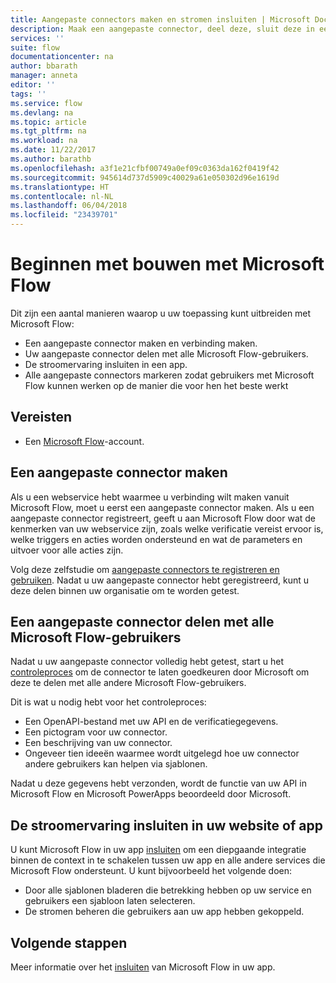 ```yaml
---
title: Aangepaste connectors maken en stromen insluiten | Microsoft Docs
description: Maak een aangepaste connector, deel deze, sluit deze in een stoom in, en doe nog veel meer.
services: ''
suite: flow
documentationcenter: na
author: bbarath
manager: anneta
editor: ''
tags: ''
ms.service: flow
ms.devlang: na
ms.topic: article
ms.tgt_pltfrm: na
ms.workload: na
ms.date: 11/22/2017
ms.author: barathb
ms.openlocfilehash: a3f1e21cfbf00749a0ef09c0363da162f0419f42
ms.sourcegitcommit: 945614d737d5909c40029a61e050302d96e1619d
ms.translationtype: HT
ms.contentlocale: nl-NL
ms.lasthandoff: 06/04/2018
ms.locfileid: "23439701"
---
```

# <a name="start-to-build-with-microsoft-flow"></a>Beginnen met bouwen met Microsoft Flow

Dit zijn een aantal manieren waarop u uw toepassing kunt uitbreiden met Microsoft Flow:

* Een aangepaste connector maken en verbinding maken.
* Uw aangepaste connector delen met alle Microsoft Flow-gebruikers.
* De stroomervaring insluiten in een app.
* Alle aangepaste connectors markeren zodat gebruikers met Microsoft Flow kunnen werken op de manier die voor hen het beste werkt

## <a name="prerequisites"></a>Vereisten

* Een [Microsoft Flow](https://flow.microsoft.com)-account.

## <a name="create-a-custom-connector"></a>Een aangepaste connector maken

Als u een webservice hebt waarmee u verbinding wilt maken vanuit Microsoft Flow, moet u eerst een aangepaste connector maken. Als u een aangepaste connector registreert, geeft u aan Microsoft Flow door wat de kenmerken van uw webservice zijn, zoals welke verificatie vereist ervoor is, welke triggers en acties worden ondersteund en wat de parameters en uitvoer voor alle acties zijn.

Volg deze zelfstudie om [aangepaste connectors te registreren en gebruiken](https://powerapps.microsoft.com/tutorials/register-custom-api/). Nadat u uw aangepaste connector hebt geregistreerd, kunt u deze delen binnen uw organisatie om te worden getest.

## <a name="share-a-custom-connector-with-all-microsoft-flow-users"></a>Een aangepaste connector delen met alle Microsoft Flow-gebruikers

Nadat u uw aangepaste connector volledig hebt getest, start u het [controleproces](https://flow.microsoft.com/blog/calling-all-saas-apps-now-you-can-build-your-own-connector-for-flow-and-logic-apps/) om de connector te laten goedkeuren door Microsoft om deze te delen met alle andere Microsoft Flow-gebruikers.

Dit is wat u nodig hebt voor het controleproces:

* Een OpenAPI-bestand met uw API en de verificatiegegevens.
* Een pictogram voor uw connector.
* Een beschrijving van uw connector.
* Ongeveer tien ideeën waarmee wordt uitgelegd hoe uw connector andere gebruikers kan helpen via sjablonen.

Nadat u deze gegevens hebt verzonden, wordt de functie van uw API in Microsoft Flow en Microsoft PowerApps beoordeeld door Microsoft.

## <a name="embed-the-flow-experience-into-your-website-or-app"></a>De stroomervaring insluiten in uw website of app

U kunt Microsoft Flow in uw app [insluiten](embed-flow-dev.md) om een diepgaande integratie binnen de context in te schakelen tussen uw app en alle andere services die Microsoft Flow ondersteunt. U kunt bijvoorbeeld het volgende doen:

* Door alle sjablonen bladeren die betrekking hebben op uw service en gebruikers een sjabloon laten selecteren.
* De stromen beheren die gebruikers aan uw app hebben gekoppeld.

## <a name="next-steps"></a>Volgende stappen

Meer informatie over het [insluiten](embed-flow-dev.md) van Microsoft Flow in uw app.
